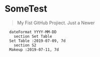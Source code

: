 # SomeTest
> My Fist GitHub Projiect.
> Just a Newer

```gantt
  dateFormat YYYY-MM-DD
    section Set Table
  Set Table :2019-07-09, 7d
    section S2
  Makeup :2019-07-11, 7d
```
